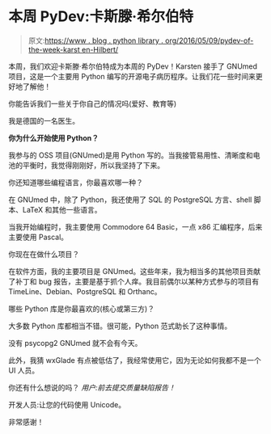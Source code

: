 # 本周 PyDev:卡斯滕·希尔伯特

> 原文:[https://www . blog . python library . org/2016/05/09/pydev-of-the-week-karst en-Hilbert/](https://www.blog.pythonlibrary.org/2016/05/09/pydev-of-the-week-karsten-hilbert/)

本周，我们欢迎卡斯滕·希尔伯特成为本周的 PyDev！Karsten 接手了 GNUmed 项目，这是一个主要用 Python 编写的开源电子病历程序。让我们花一些时间来更好地了解他！

你能告诉我们一些关于你自己的情况吗(爱好、教育等)

我是德国的一名医生。

**你为什么开始使用 Python？**

我参与的 OSS 项目(GNUmed)是用 Python 写的。当我接管易用性、清晰度和电池的平衡时，我觉得刚刚好，所以我坚持了下来。

你还知道哪些编程语言，你最喜欢哪一种？

在 GNUmed 中，除了 Python，我还使用了 SQL 的 PostgreSQL 方言、shell 脚本、LaTeX 和其他一些语言。

当我开始编程时，我主要使用 Commodore 64 Basic，一点 x86 汇编程序，后来主要使用 Pascal。

你现在在做什么项目？

在软件方面，我的主要项目是 GNUmed。这些年来，我为相当多的其他项目贡献了补丁和 bug 报告，主要是基于抓个人痒。我目前偶尔以某种方式参与的项目有 TimeLine、Debian、PostgreSQL 和 Orthanc。

哪些 Python 库是你最喜欢的(核心或第三方)？

大多数 Python 库都相当不错。很可能，Python 范式助长了这种事情。

没有 psycopg2 GNUmed 就不会有今天。

此外，我猜 wxGlade 有点被低估了，我经常使用它，因为无论如何我都不是一个 UI 人员。

你还有什么想说的吗？
 *用户:前去提交质量缺陷报告！*

开发人员:让您的代码使用 Unicode。

非常感谢！